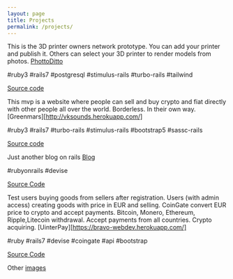 ```yaml
---
layout: page
title: Projects
permalink: /projects/
---
```


This is the 3D printer owners network prototype. You can add your printer and publish it. Others can select your 3D printer to render models from photos.
[PhottoDitto](http://tele-ruby.herokuapp.com/) 

#ruby3 #rails7 #postgresql #stimulus-rails #turbo-rails #tailwind 

[Source code](https://github.com/RaptorialThing/rubanok)



This mvp is a website where people can sell and buy crypto and fiat directly with other people all over the world. Borderless. In their own way.
[Greenmars][http://vksounds.herokuapp.com/] 

#ruby3 #rails7 #turbo-rails #stimulus-rails #bootstrap5 #sassc-rails 

[Source code](https://github.com/RaptorialThing/greenmars)



Just another blog on rails
[Blog](http://api-tapi.herokuapp.com/)

#rubyonrails #devise

[Source Code](https://github.com/RaptorialThing/railsblog)



Test users buying goods from sellers after registration. Users (with admin access) creating goods with price in EUR and selling. CoinGate convert EUR price to crypto and accept payments. Bitcoin, Monero, Ethereum, Ripple,Litecoin withdrawal. Accept payments from all countries. Crypto acquiring.
[UinterPay][https://bravo-webdev.herokuapp.com/] 

#ruby #rails7 #devise #coingate #api #bootstrap 

[Source Code](https://github.com/RaptorialThing/uinterpay)


Other
[images](/other/)